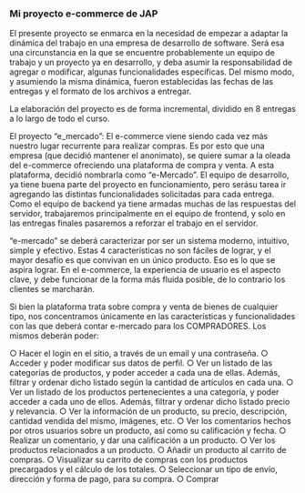 ### Mi proyecto e-commerce de JAP


<!--
**ximehe/ximehe** is a ✨ _special_ ✨ repository because its `README.md` (this file) appears on your GitHub profile.

Here are some ideas to get you started:

: ...
-->
El presente proyecto se enmarca en la necesidad de empezar a adaptar la dinámica del trabajo en una empresa de desarrollo de software. Será esa una circunstancia en
la que se encuentre probablemente un equipo de trabajo y un proyecto ya en desarrollo, y deba asumir la responsabilidad de agregar o modificar, algunas funcionalidades específicas. Del mismo modo, y asumiendo la misma dinámica, fueron establecidas las fechas de las entregas y el formato de los archivos a entregar.

La elaboración del proyecto es de forma incremental, dividido en 8 entregas a lo largo de todo el curso.

El proyecto “e_mercado”:
El e-commerce viene siendo cada vez más nuestro lugar recurrente para realizar compras. Es por esto que una empresa (que decidió mantener el anonimato), se quiere sumar a la oleada del e-commerce ofreciendo una plataforma de compra y venta. A esta plataforma, decidió nombrarla como “e-Mercado”.
El equipo de desarrollo, ya tiene buena parte del proyecto en funcionamiento, pero serásu tarea ir agregando las distintas funcionalidades solicitadas para cada entrega. Como el equipo de backend ya tiene armadas muchas de las respuestas del servidor, trabajaremos principalmente en el equipo de frontend, y solo en las entregas finales pasaremos a reforzar el trabajo en el servidor.

“e-mercado” se deberá caracterizar por ser un sistema moderno, intuitivo, simple y efectivo. Estas 4 características no son fáciles de lograr, y el mayor desafío es que convivan en un único producto. Eso es lo que se aspira lograr. En el e-commerce, la experiencia de usuario es el aspecto clave, y debe funcionar de la forma más fluida posible, de lo contrario los clientes se marcharán.

Si bien la plataforma trata sobre compra y venta de bienes de cualquier tipo, nos concentramos únicamente en las características y funcionalidades con las que deberá contar e-mercado para los COMPRADORES. Los mismos deberán poder: 

○ Hacer el login en el sitio, a través de un email y una contraseña.
○ Acceder y poder modificar sus datos de perfil.
○ Ver un listado de las categorías de productos, y poder acceder a cada una de
ellas. Además, filtrar y ordenar dicho listado según la cantidad de artículos en
cada una.
○ Ver un listado de los productos pertenecientes a una categoría, y poder acceder
a cada uno de ellos. Además, filtrar y ordenar dicho listado precio y relevancia.
○ Ver la información de un producto, su precio, descripción, cantidad vendida del
mismo, imágenes, etc.
○ Ver los comentarios hechos por otros usuarios sobre un producto, así como su
calificación y fecha.
○ Realizar un comentario, y dar una calificación a un producto.
○ Ver los productos relacionados a un producto.
○ Añadir un producto al carrito de compras.
○ Visualizar su carrito de compras con los productos precargados y el cálculo de
los totales.
○ Seleccionar un tipo de envío, dirección y forma de pago, para su compra.
○ Comprar
